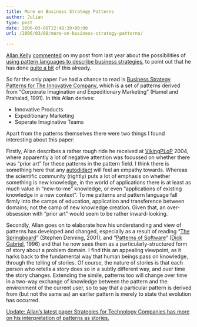 ```yaml
---
title: More on Business Strategy Patterns
author: Julian
type: post
date: 2006-03-08T22:48:39+00:00
url: /2006/03/08/more-on-business-strategy-patterns/

---
```

<a href="https://www.allankelly.net/" rel="external">Allan Kelly</a> [commented][1]&nbsp;on my post from last year about the possibilities of [using pattern languages to describe business strategies][2], to point out that he has done [quite a bit][3] of this already.

So far the only paper I&rsquo;ve had a chance to read is [Business Strategy Patterns for The Innovative Company][4], which is a set of patterns derived from &ldquo;Corporate Imagination and Expeditionary Marketing&rdquo; (Hamel and Prahalad, 1991). In this Allan derives:

  * Innovative Products
  * Expeditionary Marketing
  * Seperate Imaginative Teams

Apart from the patterns themselves there were two things&nbsp;I found interesting about this paper: 

Firstly, Allan describes a rather rough ride he received at [VikingPLoP][5] 2004, where apparently a lot of negative attention was focussed on whether there was &ldquo;prior art&rdquo; for these patterns in the pattern field. I think there is something here that any [autodidact][6] will feel an empathy towards. Whereas the scientific community (rightly) puts a lot of emphasis on whether something is new knowledge, in the world of applications there is at least as much value in &ldquo;new-to-me&rdquo; knowledge, or even &ldquo;applications of existing knowledge in a new context&rdquo;. To me patterns and pattern language fall firmly into the camps of education, application and transference between domains; not the camp of new knowledge creation. Given that, an over-obsession with &ldquo;prior art&rdquo; would seem to be rather inward-looking.

Secondly, Allan goes on to elaborate how his understanding and view of patterns has developed and changed, especially as a result of reading &ldquo;[The Springboard][7]&rdquo;&nbsp;(Stephen Denning, 2001),&nbsp;and &ldquo;[Patterns of Software][8]&rdquo; ([Dick Gabriel][9], 1996) and that he now sees them as a particularly-structured form of story about a problem domain. I find this an appealing viewpoint, as it harks back to the fundamental way that human beings pass on knowledge, through the telling of stories. Of course, the nature of stories is that each person who retells a story does so in a subtly different way, and over time the story changes. Extending the simile, patterns too will change over time in a two-way exchange of knowledge between the pattern and the environment of the current user, so to say that a particular pattern is derived from (but not the same as) an earlier pattern is merely to state that evolution has occurred.

<ins datetime="2006-03-08T23:17:21+00:00">Update: Allan&#8217;s latest paper <a href="https://www.allankelly.net/patterns/StrategyForTechCompanies.pdf">Strategies for Technology Companies</a> has more on his interpretation of patterns as stories.</ins>

 [1]: https://www.synesthesia.co.uk/blog/archives/2005/06/28/pattern-languages-and-business-strategy/#comment-991
 [2]: https://www.synesthesia.co.uk/blog/archives/2005/06/28/pattern-languages-and-business-strategy/
 [3]: https://www.allankelly.net/patterns/
 [4]: https://www.allankelly.net/patterns/CorpImaginationPatterns.pdf
 [5]: https://www.plop.dk/vikingplop/
 [6]: https://en.wiktionary.org/wiki/Autodidact
 [7]: https://www.amazon.co.uk/exec/obidos/redirect?tag=fivegocrazyinmid%26link_code=xm2%26camp=2025%26creative=165953%26path=https://www.amazon.co.uk/gp/redirect.html%253fASIN=0750673559%2526tag=fivegocrazyinmid%2526lcode=xm2%2526cID=2025%2526ccmID=165953%2526location=/o/ASIN/0750673559%25253FSubscriptionId=0EMV44A9A5YT1RVDGZ82 "Link to this book on Amazon"
 [8]: https://www.amazon.co.uk/exec/obidos/redirect?tag=fivegocrazyinmid%26link_code=xm2%26camp=2025%26creative=165953%26path=https://www.amazon.co.uk/gp/redirect.html%253fASIN=0195121236%2526tag=fivegocrazyinmid%2526lcode=xm2%2526cID=2025%2526ccmID=165953%2526location=/o/ASIN/0195121236%25253FSubscriptionId=0EMV44A9A5YT1RVDGZ82 "Link to this book on Amazon"
 [9]: https://www.dreamsongs.com/